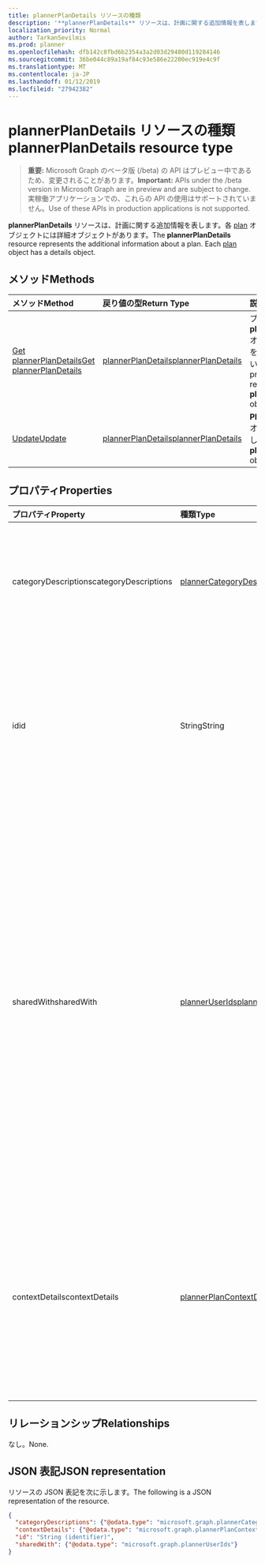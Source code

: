 ```yaml
---
title: plannerPlanDetails リソースの種類
description: '**plannerPlanDetails** リソースは、計画に関する追加情報を表します。各 plan オブジェクトには詳細オブジェクトがあります。'
localization_priority: Normal
author: TarkanSevilmis
ms.prod: planner
ms.openlocfilehash: dfb142c8fbd6b2354a3a2d03d29480d119284146
ms.sourcegitcommit: 36be044c89a19af84c93e586e22200ec919e4c9f
ms.translationtype: MT
ms.contentlocale: ja-JP
ms.lasthandoff: 01/12/2019
ms.locfileid: "27942382"
---
```

# <a name="plannerplandetails-resource-type"></a><span data-ttu-id="9d7fc-104">plannerPlanDetails リソースの種類</span><span class="sxs-lookup"><span data-stu-id="9d7fc-104">plannerPlanDetails resource type</span></span>

> <span data-ttu-id="9d7fc-105">**重要:** Microsoft Graph のベータ版 (/beta) の API はプレビュー中であるため、変更されることがあります。</span><span class="sxs-lookup"><span data-stu-id="9d7fc-105">**Important:** APIs under the /beta version in Microsoft Graph are in preview and are subject to change.</span></span> <span data-ttu-id="9d7fc-106">実稼働アプリケーションでの、これらの API の使用はサポートされていません。</span><span class="sxs-lookup"><span data-stu-id="9d7fc-106">Use of these APIs in production applications is not supported.</span></span>

<span data-ttu-id="9d7fc-p103">**plannerPlanDetails** リソースは、計画に関する追加情報を表します。各 [plan](plannerplan.md) オブジェクトには詳細オブジェクトがあります。</span><span class="sxs-lookup"><span data-stu-id="9d7fc-p103">The **plannerPlanDetails** resource represents the additional information about a plan. Each [plan](plannerplan.md) object has a details object.</span></span>


## <a name="methods"></a><span data-ttu-id="9d7fc-109">メソッド</span><span class="sxs-lookup"><span data-stu-id="9d7fc-109">Methods</span></span>

| <span data-ttu-id="9d7fc-110">メソッド</span><span class="sxs-lookup"><span data-stu-id="9d7fc-110">Method</span></span>           | <span data-ttu-id="9d7fc-111">戻り値の型</span><span class="sxs-lookup"><span data-stu-id="9d7fc-111">Return Type</span></span>    |<span data-ttu-id="9d7fc-112">説明</span><span class="sxs-lookup"><span data-stu-id="9d7fc-112">Description</span></span>|
|:---------------|:--------|:----------|
|[<span data-ttu-id="9d7fc-113">Get plannerPlanDetails</span><span class="sxs-lookup"><span data-stu-id="9d7fc-113">Get plannerPlanDetails</span></span>](../api/plannerplandetails-get.md) | [<span data-ttu-id="9d7fc-114">plannerPlanDetails</span><span class="sxs-lookup"><span data-stu-id="9d7fc-114">plannerPlanDetails</span></span>](plannerplandetails.md) |<span data-ttu-id="9d7fc-115">プロパティと、 **plannerPlanDetails**オブジェクトの関係を参照してください。</span><span class="sxs-lookup"><span data-stu-id="9d7fc-115">Read the properties and relationships of a **plannerPlanDetails** object.</span></span>|
|[<span data-ttu-id="9d7fc-116">Update</span><span class="sxs-lookup"><span data-stu-id="9d7fc-116">Update</span></span>](../api/plannerplandetails-update.md) | [<span data-ttu-id="9d7fc-117">plannerPlanDetails</span><span class="sxs-lookup"><span data-stu-id="9d7fc-117">plannerPlanDetails</span></span>](plannerplandetails.md)    |<span data-ttu-id="9d7fc-118">**PlannerPlanDetails**オブジェクトを更新します。</span><span class="sxs-lookup"><span data-stu-id="9d7fc-118">Update a **plannerPlanDetails** object.</span></span> |

## <a name="properties"></a><span data-ttu-id="9d7fc-119">プロパティ</span><span class="sxs-lookup"><span data-stu-id="9d7fc-119">Properties</span></span>
| <span data-ttu-id="9d7fc-120">プロパティ</span><span class="sxs-lookup"><span data-stu-id="9d7fc-120">Property</span></span>     | <span data-ttu-id="9d7fc-121">種類</span><span class="sxs-lookup"><span data-stu-id="9d7fc-121">Type</span></span>   |<span data-ttu-id="9d7fc-122">説明</span><span class="sxs-lookup"><span data-stu-id="9d7fc-122">Description</span></span>|
|:---------------|:--------|:----------|
|<span data-ttu-id="9d7fc-123">categoryDescriptions</span><span class="sxs-lookup"><span data-stu-id="9d7fc-123">categoryDescriptions</span></span>|[<span data-ttu-id="9d7fc-124">plannerCategoryDescriptions</span><span class="sxs-lookup"><span data-stu-id="9d7fc-124">plannerCategoryDescriptions</span></span>](plannercategorydescriptions.md)|<span data-ttu-id="9d7fc-125">計画内のタスクに関連付けられる 6 つのカテゴリの説明を指定するオブジェクト</span><span class="sxs-lookup"><span data-stu-id="9d7fc-125">An object that specifies the descriptions of the six categories that can be associated with tasks in the plan</span></span>|
|<span data-ttu-id="9d7fc-126">id</span><span class="sxs-lookup"><span data-stu-id="9d7fc-126">id</span></span>|<span data-ttu-id="9d7fc-127">String</span><span class="sxs-lookup"><span data-stu-id="9d7fc-127">String</span></span>| <span data-ttu-id="9d7fc-128">読み取り専用です。</span><span class="sxs-lookup"><span data-stu-id="9d7fc-128">Read-only.</span></span> <span data-ttu-id="9d7fc-129">計画の ID です。</span><span class="sxs-lookup"><span data-stu-id="9d7fc-129">The ID of the plan details.</span></span> <span data-ttu-id="9d7fc-130">28 の文字、大文字小文字を区別することをお勧めします。</span><span class="sxs-lookup"><span data-stu-id="9d7fc-130">It is 28 characters long and case-sensitive.</span></span> <span data-ttu-id="9d7fc-131">サービスの[フォーマットの検証](tasks-identifiers-disclaimer.md)が行われます。</span><span class="sxs-lookup"><span data-stu-id="9d7fc-131">[Format validation](tasks-identifiers-disclaimer.md) is done on the service.</span></span>|
|<span data-ttu-id="9d7fc-132">sharedWith</span><span class="sxs-lookup"><span data-stu-id="9d7fc-132">sharedWith</span></span>|[<span data-ttu-id="9d7fc-133">plannerUserIds</span><span class="sxs-lookup"><span data-stu-id="9d7fc-133">plannerUserIds</span></span>](planneruserids.md)|<span data-ttu-id="9d7fc-134">一連のユーザーと共有は、この計画の Id。</span><span class="sxs-lookup"><span data-stu-id="9d7fc-134">The set of user IDs that this plan is shared with.</span></span> <span data-ttu-id="9d7fc-135">Office 365 のグループを使用する場合は、[グループ](group.md)の計画を共有するグループ メンバーシップを管理するグループの API を使用します。</span><span class="sxs-lookup"><span data-stu-id="9d7fc-135">If you are using Office 365 Groups, use the groups API to manage group membership to share the [group's](group.md) plan.</span></span> <span data-ttu-id="9d7fc-136">グループによって所有されているプランにアクセスするために必要はありませんが、このコレクションにグループの既存のメンバーを追加できます。</span><span class="sxs-lookup"><span data-stu-id="9d7fc-136">You can also add existing members of the group to this collection, although it is not required in order for them to access the plan owned by the group.</span></span> |
|<span data-ttu-id="9d7fc-137">contextDetails</span><span class="sxs-lookup"><span data-stu-id="9d7fc-137">contextDetails</span></span>|[<span data-ttu-id="9d7fc-138">plannerPlanContextDetailsCollection</span><span class="sxs-lookup"><span data-stu-id="9d7fc-138">plannerPlanContextDetailsCollection</span></span>](plannerplancontextdetailscollection.md)|<span data-ttu-id="9d7fc-139">読み取り専用です。</span><span class="sxs-lookup"><span data-stu-id="9d7fc-139">Read-only.</span></span> <span data-ttu-id="9d7fc-140">[PlannerPlan](plannerplan.md)コンテナーに定義されている[plannerPlanContext](plannerplancontext.md)のエントリに関連付けられているその他の情報のコレクションです。</span><span class="sxs-lookup"><span data-stu-id="9d7fc-140">A collection of additional information associated with [plannerPlanContext](plannerplancontext.md) entries that are defined for the [plannerPlan](plannerplan.md) container.</span></span> |

## <a name="relationships"></a><span data-ttu-id="9d7fc-141">リレーションシップ</span><span class="sxs-lookup"><span data-stu-id="9d7fc-141">Relationships</span></span>
<span data-ttu-id="9d7fc-142">なし。</span><span class="sxs-lookup"><span data-stu-id="9d7fc-142">None.</span></span>


## <a name="json-representation"></a><span data-ttu-id="9d7fc-143">JSON 表記</span><span class="sxs-lookup"><span data-stu-id="9d7fc-143">JSON representation</span></span>
<span data-ttu-id="9d7fc-144">リソースの JSON 表記を次に示します。</span><span class="sxs-lookup"><span data-stu-id="9d7fc-144">The following is a JSON representation of the resource.</span></span>

<!-- {
  "blockType": "resource",
  "optionalProperties": [

  ],
  "@odata.type": "microsoft.graph.plannerPlanDetails"
}-->

```json
{
  "categoryDescriptions": {"@odata.type": "microsoft.graph.plannerCategoryDescriptions"},
  "contextDetails": {"@odata.type": "microsoft.graph.plannerPlanContextDetailsCollection"},
  "id": "String (identifier)",
  "sharedWith": {"@odata.type": "microsoft.graph.plannerUserIds"}
}

```

<!-- uuid: 8fcb5dbc-d5aa-4681-8e31-b001d5168d79
2015-10-25 14:57:30 UTC -->
<!-- {
  "type": "#page.annotation",
  "description": "plannerPlanDetails resource",
  "keywords": "",
  "section": "documentation",
  "tocPath": ""
}-->
